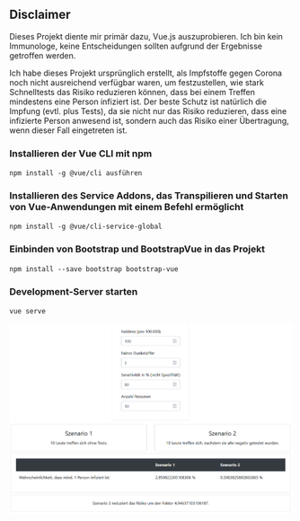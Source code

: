 ## Disclaimer

Dieses Projekt diente mir primär dazu, Vue.js auszuprobieren. Ich bin kein Immunologe, keine Entscheidungen sollten aufgrund der Ergebnisse getroffen werden.

Ich habe dieses Projekt ursprünglich erstellt, als Impfstoffe gegen Corona noch nicht ausreichend verfügbar waren, um festzustellen, wie stark Schnelltests das Risiko reduzieren können, dass bei einem Treffen mindestens eine Person infiziert ist. Der beste Schutz ist natürlich die Impfung (evtl. plus Tests), da sie nicht nur das Risiko reduzieren, dass eine infizierte Person anwesend ist, sondern auch das Risiko einer Übertragung, wenn dieser Fall eingetreten ist.

### Installieren der Vue CLI mit npm
```
npm install -g @vue/cli ausführen
```

### Installieren des Service Addons, das Transpilieren und Starten von Vue-Anwendungen mit einem Befehl ermöglicht
```
npm install -g @vue/cli-service-global
```

### Einbinden von Bootstrap und BootstrapVue in das Projekt
```
npm install --save bootstrap bootstrap-vue
```

### Development-Server starten
```
vue serve
```

![UI der App](./images/example-ui.png)